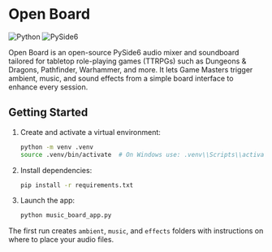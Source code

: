 # Open Board

![Python](https://img.shields.io/badge/Python-3.10%2B-blue) ![PySide6](https://img.shields.io/badge/PySide6-6.x-green)

Open Board is an open-source PySide6 audio mixer and soundboard tailored for tabletop role-playing games (TTRPGs) such as Dungeons & Dragons, Pathfinder, Warhammer, and more. It lets Game Masters trigger ambient, music, and sound effects from a simple board interface to enhance every session.

## Getting Started

1. Create and activate a virtual environment:
   ```bash
   python -m venv .venv
   source .venv/bin/activate  # On Windows use: .venv\\Scripts\\activate
   ```

2. Install dependencies:
   ```bash
   pip install -r requirements.txt
   ```

3. Launch the app:
   ```bash
   python music_board_app.py
   ```

The first run creates `ambient`, `music`, and `effects` folders with instructions on where to place your audio files.
